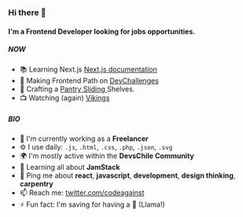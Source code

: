 ### Hi there 👋

#### I'm a Frontend Developer looking for jobs opportunities.

##### NOW

- 📚 Learning Next.js [Next.js documentation](https://nextjs.org/docs)
- 💅 Making Frontend Path on [DevChallenges](https://https://devchallenges.io/)
- 🔨 Crafting  a [Pantry Sliding ](https://imgur.com/a/dN4TrIy) Shelves.
- 📺 Watching (again) [Vikings](https://www.imdb.com/title/tt2306299/)

##### BIO

- 🏢 I'm currently working as a **Freelancer**
- ⚙️ I use daily: `.js`, `.html`, `.css`, `.php`, `.json`, `.svg`
- 🌍 I'm mostly active within the **DevsChile Community**
- 🌱 Learning all about **JamStack**
- 💬 Ping me about **react**, **javascript**, **development**, **design thinking**, **carpentry**
- 📫 Reach me: [twitter.com/codeagainst](https://twitter.com/codeagainst)
- ⚡️ Fun fact: I'm saving for having a 🦙 (Llama!)

